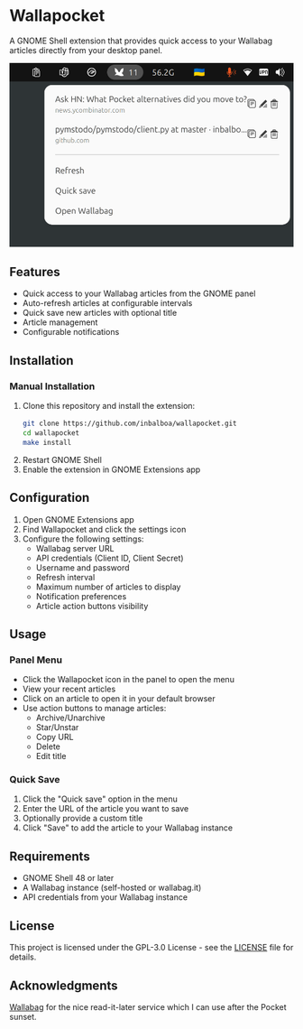 # Wallapocket

A GNOME Shell extension that provides quick access to your Wallabag articles directly from your desktop panel.

![Extension Screenshot](screenshot.png)

## Features

- Quick access to your Wallabag articles from the GNOME panel
- Auto-refresh articles at configurable intervals
- Quick save new articles with optional title
- Article management
- Configurable notifications

## Installation

### Manual Installation

1. Clone this repository and install the extension:
   ```sh
   git clone https://github.com/inbalboa/wallapocket.git
   cd wallapocket
   make install
2. Restart GNOME Shell
3. Enable the extension in GNOME Extensions app

## Configuration

1. Open GNOME Extensions app
2. Find Wallapocket and click the settings icon
3. Configure the following settings:
   - Wallabag server URL
   - API credentials (Client ID, Client Secret)
   - Username and password
   - Refresh interval
   - Maximum number of articles to display
   - Notification preferences
   - Article action buttons visibility

## Usage

### Panel Menu

- Click the Wallapocket icon in the panel to open the menu
- View your recent articles
- Click on an article to open it in your default browser
- Use action buttons to manage articles:
  - Archive/Unarchive
  - Star/Unstar
  - Copy URL
  - Delete
  - Edit title

### Quick Save

1. Click the "Quick save" option in the menu
2. Enter the URL of the article you want to save
3. Optionally provide a custom title
4. Click "Save" to add the article to your Wallabag instance

## Requirements

- GNOME Shell 48 or later
- A Wallabag instance (self-hosted or wallabag.it)
- API credentials from your Wallabag instance

## License

This project is licensed under the GPL-3.0 License - see the [LICENSE](LICENSE) file for details.

## Acknowledgments

[Wallabag](https://www.wallabag.org/) for the nice read-it-later service which I can use after the Pocket sunset.


